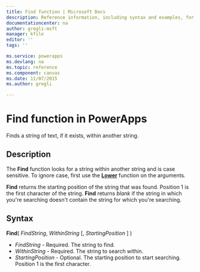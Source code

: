 ```yaml
---
title: Find function | Microsoft Docs
description: Reference information, including syntax and examples, for the Find function in PowerApps
documentationcenter: na
author: gregli-msft
manager: kfile
editor: ''
tags: ''

ms.service: powerapps
ms.devlang: na
ms.topic: reference
ms.component: canvas
ms.date: 11/07/2015
ms.author: gregli

---
```

# Find function in PowerApps
Finds a string of text, if it exists, within another string.

## Description
The **Find** function looks for a string within another string and is case sensitive. To ignore case, first use the **[Lower](function-lower-upper-proper.md)** function on the arguments.

**Find** returns the starting position of the string that was found.  Position 1 is the first character of the string. **Find** returns *blank* if the string in which you're searching doesn't contain the string for which you're searching.

## Syntax
**Find**( *FindString*, *WithinString* [, *StartingPosition* ] )

* *FindString* - Required.  The string to find.
* *WithinString* - Required.  The string to search within.
* *StartingPosition* - Optional.  The starting position to start searching.  Position 1 is the first character.

